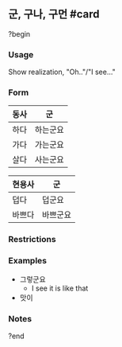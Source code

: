 ## 군, 구나, 구먼 #card
?begin
### Usage
Show realization, "Oh.."/"I see..."
### Form
| 동사  | 군    |
| --- | ---- |
| 하다  | 하는군요 |
| 가다  | 가는군요 |
| 살다  | 사는군요 |

| 현용사 | 군    |
| --- | ---- |
| 덥다  | 덥군요  |
| 바쁘다 | 바쁘군요 |

### Restrictions
### Examples
* 그렇군요
	* I see it is like that
* 맛이
### Notes
?end
